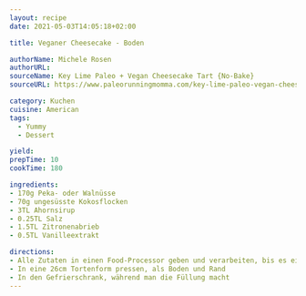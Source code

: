 ```yaml
---
layout: recipe
date: 2021-05-03T14:05:18+02:00

title: Veganer Cheesecake - Boden

authorName: Michele Rosen
authorURL: 
sourceName: Key Lime Paleo + Vegan Cheesecake Tart {No-Bake}
sourceURL: https://www.paleorunningmomma.com/key-lime-paleo-vegan-cheesecake/

category: Kuchen
cuisine: American
tags:
  - Yummy
  - Dessert

yield:
prepTime: 10
cookTime: 180

ingredients:
- 170g Peka- oder Walnüsse
- 70g ungesüsste Kokosflocken
- 3TL Ahornsirup
- 0.25TL Salz
- 1.5TL Zitronenabrieb
- 0.5TL Vanilleextrakt

directions:
- Alle Zutaten in einen Food-Processor geben und verarbeiten, bis es eine leicht klebrige Konsistenz bekommt *(nicht zu lange, da es sonst fettig wird)*
- In eine 26cm Tortenform pressen, als Boden und Rand
- In den Gefrierschrank, während man die Füllung macht
---
```

